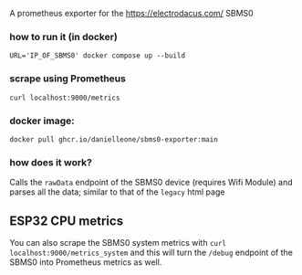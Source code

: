 A prometheus exporter for the https://electrodacus.com/ SBMS0

### how to run it (in docker)

```shell
URL='IP_OF_SBMS0' docker compose up --build
```

### scrape using Prometheus

```shell
curl localhost:9000/metrics
```

### docker image:
```shell
docker pull ghcr.io/danielleone/sbms0-exporter:main
```

### how does it work?

Calls the `rawData` endpoint of the SBMS0 device (requires Wifi Module)
and parses all the data; similar to that of the `legacy` html page


## ESP32 CPU metrics

You can also scrape the SBMS0 system metrics with
`curl localhost:9000/metrics_system` and this will turn the `/debug` endpoint
of the SBMS0 into Prometheus metrics as well.

